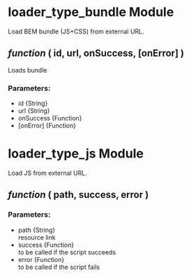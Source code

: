 # loader_type_bundle Module

Load BEM bundle (JS+CSS) from external URL.

## *function* ( id, url, onSuccess, [onError] )

Loads bundle

### Parameters:

* id {String}
* url {String}
* onSuccess {Function}
* [onError] {Function}

# loader_type_js Module

Load JS from external URL.

## *function* ( path, success, error )

### Parameters:

* path {String}<br/>
  resource link
* success {Function}<br/>
  to be called if the script succeeds
* error {Function}<br/>
  to be called if the script fails

